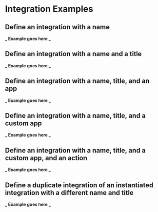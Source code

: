 # Integration Examples

## Define an integration with a name

**_ Example goes here _**

## Define an integration with a name and a title

**_ Example goes here _**

## Define an integration with a name, title, and an app

**_ Example goes here _**

## Define an integration with a name, title, and a custom app

**_ Example goes here _**

## Define an integration with a name, title, and a custom app, and an action

**_ Example goes here _**

## Define a duplicate integration of an instantiated integration with a different name and title

**_ Example goes here _**
